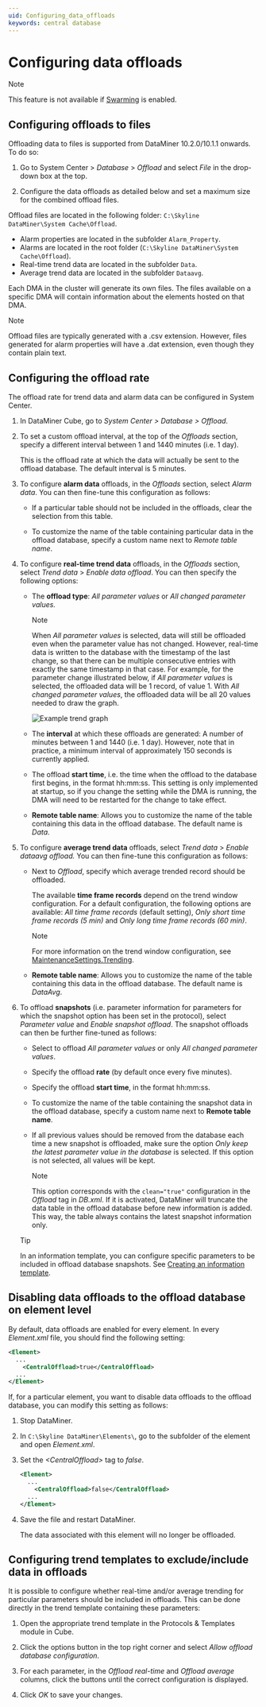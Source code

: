 ```yaml
---
uid: Configuring_data_offloads
keywords: central database
---
```


# Configuring data offloads

> [!NOTE]
> This feature is not available if [Swarming](xref:Swarming) is enabled.

## Configuring offloads to files

Offloading data to files is supported from DataMiner 10.2.0/10.1.1 onwards. To do so:

1. Go to System Center > *Database* > *Offload* and select *File* in the drop-down box at the top.

1. Configure the data offloads as detailed below and set a maximum size for the combined offload files.

Offload files are located in the following folder: `C:\Skyline DataMiner\System Cache\Offload`.

- Alarm properties are located in the subfolder `Alarm_Property`.
- Alarms are located in the root folder (`C:\Skyline DataMiner\System Cache\Offload`).
- Real-time trend data are located in the subfolder `Data`.
- Average trend data are located in the subfolder `Dataavg`.

Each DMA in the cluster will generate its own files. The files available on a specific DMA will contain information about the elements hosted on that DMA.

> [!NOTE]
> Offload files are typically generated with a .csv extension. However, files generated for alarm properties will have a .dat extension, even though they contain plain text.

## Configuring the offload rate

The offload rate for trend data and alarm data can be configured in System Center.

1. In DataMiner Cube, go to *System Center \>* *Database \> Offload*.

1. To set a custom offload interval, at the top of the *Offloads* section, specify a different interval between 1 and 1440 minutes (i.e. 1 day).

   This is the offload rate at which the data will actually be sent to the offload database. The default interval is 5 minutes.

1. To configure **alarm data** offloads, in the *Offloads* section, select *Alarm data*. You can then fine-tune this configuration as follows:

   - If a particular table should not be included in the offloads, clear the selection from this table.

   - To customize the name of the table containing particular data in the offload database, specify a custom name next to *Remote table name*.

1. To configure **real-time trend data** offloads, in the *Offloads* section, select *Trend data* > *Enable data offload*. You can then specify the following options:

   - The **offload type**: *All parameter values* or *All changed parameter values.*

     > [!NOTE]
     > When *All parameter values* is selected, data will still be offloaded even when the parameter value has not changed. However, real-time data is written to the database with the timestamp of the last change, so that there can be multiple consecutive entries with exactly the same timestamp in that case. For example, for the parameter change illustrated below, if *All parameter values* is selected, the offloaded data will be 1 record, of value 1. With *All changed parameter values*, the offloaded data will be all 20 values needed to draw the graph.
     >
     > ![Example trend graph](~/dataminer/images/Trending_offload_example.png)

   - The **interval** at which these offloads are generated: A number of minutes between 1 and 1440 (i.e. 1 day). However, note that in practice, a minimum interval of approximately 150 seconds is currently applied.

   - The offload **start time**, i.e. the time when the offload to the database first begins, in the format hh:mm:ss. This setting is only implemented at startup, so if you change the setting while the DMA is running, the DMA will need to be restarted for the change to take effect.

   - **Remote table name**: Allows you to customize the name of the table containing this data in the offload database. The default name is *Data*.

1. To configure **average trend data** offloads, select *Trend data* > *Enable dataavg offload.* You can then fine-tune this configuration as follows:

   - Next to *Offload*, specify which average trended record should be offloaded.

     The available **time frame records** depend on the trend window configuration. For a default configuration, the following options are available: *All time frame records* (default setting), *Only short time frame records (5 min)* and *Only long time frame records (60 min)*.

     > [!NOTE]
     > For more information on the trend window configuration, see [MaintenanceSettings.Trending](xref:MaintenanceSettings.Trending).

   - **Remote table name**: Allows you to customize the name of the table containing this data in the offload database. The default name is *DataAvg*.

1. To offload **snapshots** (i.e. parameter information for parameters for which the snapshot option has been set in the protocol), select *Parameter value* and *Enable snapshot offload*. The snapshot offloads can then be further fine-tuned as follows:

   - Select to offload *All parameter values* or only *All changed parameter values*.

   - Specify the offload **rate** (by default once every five minutes).

   - Specify the offload **start time**, in the format hh:mm:ss.

   - To customize the name of the table containing the snapshot data in the offload database, specify a custom name next to **Remote table name**.

   - If all previous values should be removed from the database each time a new snapshot is offloaded, make sure the option *Only keep the latest parameter value in the database* is selected. If this option is not selected, all values will be kept.

     > [!NOTE]
     > This option corresponds with the `clean="true"` configuration in the *Offload* tag in *DB.xml*. If it is activated, DataMiner will truncate the data table in the offload database before new information is added. This way, the table always contains the latest snapshot information only.

   > [!TIP]
   > In an information template, you can configure specific parameters to be included in offload database snapshots. See [Creating an information template](xref:Creating_an_information_template).

## Disabling data offloads to the offload database on element level

By default, data offloads are enabled for every element. In every *Element.xml* file, you should find the following setting:

```xml
<Element>
  ...
    <CentralOffload>true</CentralOffload>
  ...
</Element>
```

If, for a particular element, you want to disable data offloads to the offload database, you can modify this setting as follows:

1. Stop DataMiner.

1. In `C:\Skyline DataMiner\Elements\`, go to the subfolder of the element and open *Element.xml*.

1. Set the *\<CentralOffload>* tag to *false*.

   ```xml
   <Element>
     ...
       <CentralOffload>false</CentralOffload>
     ...
   </Element>
   ```

1. Save the file and restart DataMiner.

    The data associated with this element will no longer be offloaded.

## Configuring trend templates to exclude/include data in offloads

It is possible to configure whether real-time and/or average trending for particular parameters should be included in offloads. This can be done directly in the trend template containing these parameters:

1. Open the appropriate trend template in the Protocols & Templates module in Cube.

1. Click the options button in the top right corner and select *Allow offload database configuration*.

1. For each parameter, in the *Offload real-time* and *Offload average* columns, click the buttons until the correct configuration is displayed.

1. Click *OK* to save your changes.
